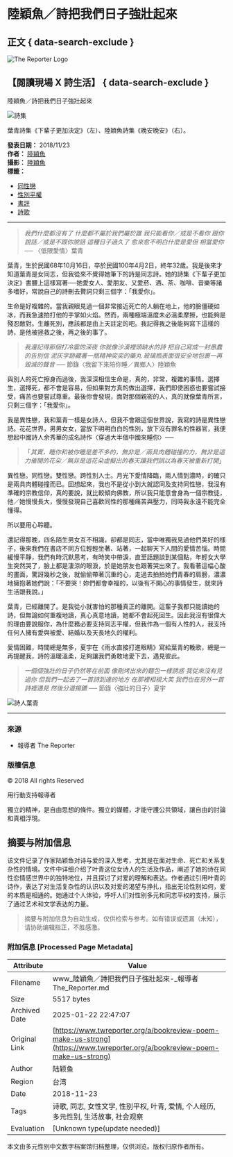 # 陸穎魚／詩把我們日子強壯起來

## 正文 { data-search-exclude }


![The Reporter Logo](https://www.twreporter.org/images/logo/logo-header.release.svg)

## 【閱讀現場 X 詩生活】 { data-search-exclude }

陸穎魚／詩把我們日子強壯起來

![詩集](https://www.twreporter.org/images/20181122164556-11b8e54b981b6ef0029bcbc2c63dfeb6-mobile.jpg)

葉青詩集《下輩子更加決定》（左）、陸穎魚詩集《晚安晚安》（右）。

**發表日期：** 2018/11/23  
**作者：** [陸穎魚](https://www.twreporter.org/authors/5ba05ff77ee5431b00e8fc63)  
**攝影：** [陸穎魚](https://www.twreporter.org/authors/5ba05ff77ee5431b00e8fc63)  
**標籤：** 
- [同性戀](https://www.twreporter.org/tags/5734115d8c0c261000b3f70e)
- [性別平權](https://www.twreporter.org/tags/57b163dfaa7f151200296206)
- [書評](https://www.twreporter.org/tags/581abb85e6abbb0d0066cea4)
- [詩歌](https://www.twreporter.org/tags/6254045b96c54f0600c96828)

---

> _我們什麼都沒有了 什麼都不屬於我們屬於誰 我只能看你／或是不看你 跟你說話／或是不跟你說話 這種日子過久了 愈來愈不明白什麼是愛但 相當愛你 ──_ 〈低限愛情〉葉青

葉青，生於民國68年10月16日，卒於民國100年4月2日，終年32歲。我是後來才知道葉青是女同志，但我從來不覺得她筆下的詩是同志詩。她的詩集《下輩子更加決定》書腰上這樣寫著──她愛女人、愛朋友、又愛菸、酒、茶、咖啡、音樂等諸多嗜好，常說自己的詩刪去贅詞只剩三個字：「我愛你」。

生命是好複雜的。當我親眼見過一個非常接近死亡的人躺在地上，他的臉僵硬如冰，而我急速拍打他的手掌如火焰。然而，兩種極端溫度未必溫柔摩擦，也能夠是殘忍敵對。生離死別，應該都是由上天註定的吧。我記得我之後能夠寫下這樣的詩，是他被拯救之後，再之後的事了。

> _我還記得那個打冷震的深夜 你就像沙漠裡頭缺水的詩 把自己寫成一封愚蠢的告別信 泥灰字跡藏著一瓶精神奕奕的藥丸 玻璃瓶表面很安全地包裹一再毀滅的聲音 ──_ 節錄〈我留下來陪你睡／異鄉人〉陸穎魚

與別人的死亡擦身而過後，我深深相信生命是，真的，非常，複雜的事情。選擇生，選擇死，都不會是容易，但如果對方真的做出選擇，我們即使困惑也要嘗試接受，痛苦也要嘗試尊重。最後你會發現，面對那個親密的人，真的就像葉青所言，只剩三個字：「我愛你」。

我是異性戀，我和葉青一樣是女詩人，但我不會跟這個世界說，我寫的詩是異性戀詩。花花世界，男男女女，當放下明明白白的性別，放下沒有罪名的性器官，我便想起中國詩人余秀華的成名詩作〈穿過大半個中國來睡你〉──

> 「_其實，睡你和被你睡是差不多的，無非是／兩具肉體碰撞的力，無非是這力催開的花朵／無非是這花朵虛擬出的春天讓我們誤以為春天被重新打開_」

異性戀。同性戀。雙性戀。跨性別人士。月光下愛情降臨，兩人情到濃時，的確只是兩具肉體碰撞而已。回想起來，我也不是從小到大就認同及支持同性戀，我沒有準確的宗教信仰，真的要說，就比較傾向佛教，所以我只能意會身為一個宗教徒，他／她慢慢長大，慢慢發現自己喜歡同性的那種痛苦與壓力，同時我永遠不能完全懂得。

所以要用心聆聽。

還記得那晚，四名陌生男女互不相識，卻都是同志，當中唯獨我見過他們美好的樣子，後來我們在書店不同方位輕輕坐著、站著，一起聊天下人間的愛情苦惱。時間緩慢平靜，我們有時沉默思考，有時笑中帶淚，直至話題談到某個點，年輕女大學生突然哭了，臉上都是淒涼的眼淚，於是她朋友也跟著哭出來了。我看著這幅心酸的畫面，驚訝幾秒之後，就偷偷帶著沉重的心，走過去拍拍她們青春的肩膀，濃濃地擁抱著她們說：「不要哭！妳們都會幸福的，以後有不開心的事情發生，就來詩生活跟我說。」

葉青，已經離開了。是我從小就害怕的那種真正的離開。這輩子我都只能讀她的詩，但無論如何重複地讀，真心真意地讀，她都不會起死回生。因此我沒有很偉大的理由要說服你，為什麼務必要支持同志平權，但我作為一個有人性的人，我支持任何人擁有愛與被愛、結婚以及天長地久的權利。

愛情困難，時間總是無多，夏宇在《雨水直接打進眼睛》寫給葉青的輓歌，總是一再提醒我，詩的溫暖溫柔，足夠讓我們勇敢地愛下去，遇見彼此。

> _一個個強壯的日子仍然等在前面 像剛烤出來的麵包一樣誘惑 我從來沒有見過你 但我們一起去了一首詩到達的地方 在那裡相視大笑 我們也在另外一首詩裡遇見 然後分道揚鑣 ──_ 節錄〈強壯的日子〉夏宇

![詩人葉青](https://www.twreporter.org/images/20181122164238-e70634762d748336460d40ed29dc19d3-mobile.jpg)

---

### 來源

- 報導者 The Reporter

### 版權信息

© 2018 All rights Reserved

用行動支持報導者

獨立的精神，是自由思想的條件。獨立的媒體，才能守護公共領域，讓自由的討論和真相浮現。
<!-- tcd_original_link https://www.twreporter.org/a/bookreview-poem-make-us-strong -->


## 摘要与附加信息

<!-- tcd_abstract -->
该文件记录了作家陆颖鱼对诗与爱的深入思考，尤其是在面对生命、死亡和关系复杂性的情境。文件中详细介绍了叶青这位女诗人的生活及作品，阐述了她的诗在同性恋情感世界中的独特地位，并且探讨了对爱的理解和表达。作者通过引用叶青的诗作，表达了对生活复杂性的认识以及对爱的渴望与挣扎，指出无论性别如何，爱的本质是相通的。她通过个人体验，呼吁人们对性别多元和同志平权的支持，展示了通过艺术和文学表达的力量。
<!-- tcd_abstract_end -->

> 摘要与附加信息为自动生成，仅供检索与参考。如有错误或遗漏（未知），请协助编辑指正，不胜感激。

### 附加信息 [Processed Page Metadata]

| Attribute       | Value                                  |
|-----------------|----------------------------------------|
| Filename        | www_陸穎魚／詩把我們日子強壯起來-_報導者The_Reporter.md                             |
| Size            | 5517 bytes                           |
| Archived Date   | 2025-01-22 22:47:07                             |
| Original Link   | [https://www.twreporter.org/a/bookreview-poem-make-us-strong](https://www.twreporter.org/a/bookreview-poem-make-us-strong)                       |
| Author          | 陆颖鱼                               |
| Region          | 台湾                               |
| Date            | 2018-11-23                                 |
| Tags            | 诗歌, 同志, 女性文学, 性别平权, 叶青, 爱情, 个人经历, 多元性别, 生活故事, 社会观察                                 |
| Evaluation            | [Unknown type(update needed)]                                 |
<!-- tcd_table_end -->

本文由多元性别中文数字档案馆归档整理，仅供浏览。版权归原作者所有。
